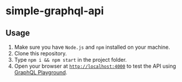 # simple-graphql-api

## Usage

1. Make sure you have `Node.js` and `npm` installed on your machine.
2. Clone this repository.
3. Type `npm i && npm start` in the project folder.
4. Open your browser at [`http://localhost:4000`](http://localhost:4000) to test the API using [GraphQL Playground](https://github.com/prisma-labs/graphql-playground).
